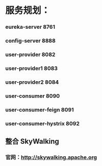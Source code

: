 # 服务规划：
### eureka-server         8761
### config-server         8888

### user-provider         8082
### user-provider1        8083
### user-provider2        8084

### user-consumer         8090
### user-consumer-feign   8091
### user-consumer-hystrix 8092

## 整合 SkyWalking
### 官网：http://skywalking.apache.org
